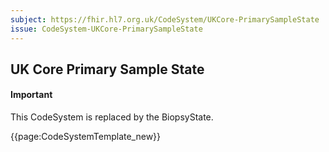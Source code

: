```yaml
---
subject: https://fhir.hl7.org.uk/CodeSystem/UKCore-PrimarySampleState
issue: CodeSystem-UKCore-PrimarySampleState
---
```

## UK Core Primary Sample State

<div id="newAsset" markdown="span" class="alert alert-success" role="alert"><h4><i class="fa fa-star"></i> Important</h4> This CodeSystem is replaced by the BiopsyState.

{{page:CodeSystemTemplate_new}}</div>